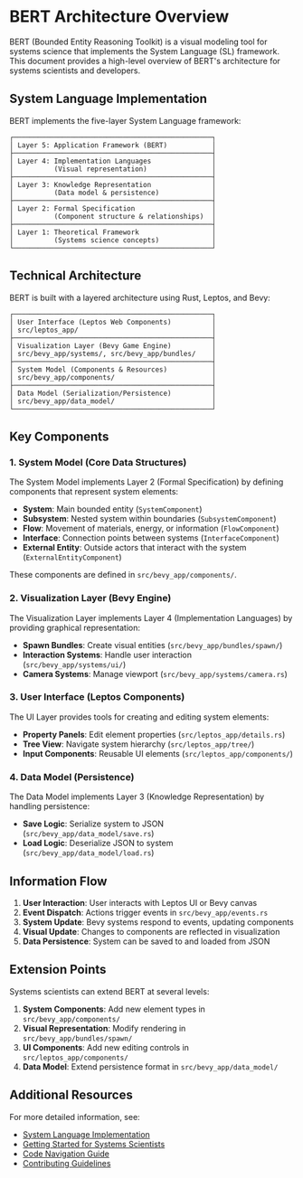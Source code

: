 # BERT Architecture Overview

BERT (Bounded Entity Reasoning Toolkit) is a visual modeling tool for systems science that implements the System Language (SL) framework. This document provides a high-level overview of BERT's architecture for systems scientists and developers.

## System Language Implementation

BERT implements the five-layer System Language framework:

```
┌─────────────────────────────────────────────────┐
│ Layer 5: Application Framework (BERT)           │
├─────────────────────────────────────────────────┤
│ Layer 4: Implementation Languages               │
│          (Visual representation)                │
├─────────────────────────────────────────────────┤
│ Layer 3: Knowledge Representation               │
│          (Data model & persistence)             │
├─────────────────────────────────────────────────┤
│ Layer 2: Formal Specification                   │
│          (Component structure & relationships)  │
├─────────────────────────────────────────────────┤
│ Layer 1: Theoretical Framework                  │
│          (Systems science concepts)             │
└─────────────────────────────────────────────────┘
```

## Technical Architecture

BERT is built with a layered architecture using Rust, Leptos, and Bevy:

```
┌─────────────────────────────────────────────────┐
│ User Interface (Leptos Web Components)          │
│ src/leptos_app/                                 │
├─────────────────────────────────────────────────┤
│ Visualization Layer (Bevy Game Engine)          │
│ src/bevy_app/systems/, src/bevy_app/bundles/    │
├─────────────────────────────────────────────────┤
│ System Model (Components & Resources)           │
│ src/bevy_app/components/                        │
├─────────────────────────────────────────────────┤
│ Data Model (Serialization/Persistence)          │
│ src/bevy_app/data_model/                        │
└─────────────────────────────────────────────────┘
```

## Key Components

### 1. System Model (Core Data Structures)

The System Model implements Layer 2 (Formal Specification) by defining components that represent system elements:

- **System**: Main bounded entity (`SystemComponent`)
- **Subsystem**: Nested system within boundaries (`SubsystemComponent`)
- **Flow**: Movement of materials, energy, or information (`FlowComponent`)
- **Interface**: Connection points between systems (`InterfaceComponent`)
- **External Entity**: Outside actors that interact with the system (`ExternalEntityComponent`)

These components are defined in `src/bevy_app/components/`.

### 2. Visualization Layer (Bevy Engine)

The Visualization Layer implements Layer 4 (Implementation Languages) by providing graphical representation:

- **Spawn Bundles**: Create visual entities (`src/bevy_app/bundles/spawn/`)
- **Interaction Systems**: Handle user interaction (`src/bevy_app/systems/ui/`)
- **Camera Systems**: Manage viewport (`src/bevy_app/systems/camera.rs`)

### 3. User Interface (Leptos Components)

The UI Layer provides tools for creating and editing system elements:

- **Property Panels**: Edit element properties (`src/leptos_app/details.rs`)
- **Tree View**: Navigate system hierarchy (`src/leptos_app/tree/`)
- **Input Components**: Reusable UI elements (`src/leptos_app/components/`)

### 4. Data Model (Persistence)

The Data Model implements Layer 3 (Knowledge Representation) by handling persistence:

- **Save Logic**: Serialize system to JSON (`src/bevy_app/data_model/save.rs`)
- **Load Logic**: Deserialize JSON to system (`src/bevy_app/data_model/load.rs`)

## Information Flow

1. **User Interaction**: User interacts with Leptos UI or Bevy canvas
2. **Event Dispatch**: Actions trigger events in `src/bevy_app/events.rs`
3. **System Update**: Bevy systems respond to events, updating components
4. **Visual Update**: Changes to components are reflected in visualization
5. **Data Persistence**: System can be saved to and loaded from JSON

## Extension Points

Systems scientists can extend BERT at several levels:

1. **System Components**: Add new element types in `src/bevy_app/components/`
2. **Visual Representation**: Modify rendering in `src/bevy_app/bundles/spawn/`
3. **UI Components**: Add new editing controls in `src/leptos_app/components/`
4. **Data Model**: Extend persistence format in `src/bevy_app/data_model/`

## Additional Resources

For more detailed information, see:

- [System Language Implementation](docs/architecture/system-language-implementation.md)
- [Getting Started for Systems Scientists](docs/getting-started/for-systems-scientists.md)
- [Code Navigation Guide](docs/getting-started/code-navigation-guide.md)
- [Contributing Guidelines](docs/contributing/guidelines.md)
